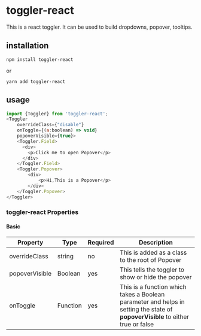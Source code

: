 # toggler-react

This is a react toggler. It can be used to build dropdowns, popover, tooltips.

## installation

```
npm install toggler-react
```
or
```
yarn add toggler-react
```

## usage
```js
import {Toggler} from 'toggler-react';
<Toggler 
    overrideClass={"disable"} 
    onToggle={(a:boolean) => void}
    popoverVisible={true}>
    <Toggler.Field>
      <div>
        <p>Click me to open Popover</p>
      </div>      
    </Toggler.Field>
    <Toggler.Popover>
        <div>
            <p>Hi,This is a Popover</p>
        </div>
    </Toggler.Popover>
</Toggler>
```


### toggler-react Properties

#### Basic
| Property | Type | Required | Description |
|--------------------------|---------------------|----------|-------------------------------------------------------------------------------------------------------------------------------------------------------------------------------------------------|
| overrideClass | string | no | This is added as a class to the root of Popover |
| popoverVisible | Boolean | yes | This tells the toggler to show or hide the popover|
| onToggle | Function | yes | This is a function which takes a Boolean parameter and helps in setting the state of **popoverVisible** to either true or false|
